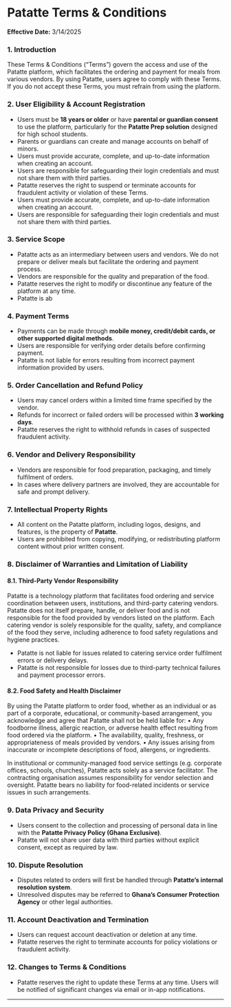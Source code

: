 # **Patatte Terms & Conditions** 

**Effective Date:** 3/14/2025

### **1\. Introduction**

These Terms & Conditions (“Terms”) govern the access and use of the Patatte platform, which facilitates the ordering and payment for meals from various vendors. By using Patatte, users agree to comply with these Terms. If you do not accept these Terms, you must refrain from using the platform.

### **2\. User Eligibility & Account Registration**

* Users must be **18 years or older** or have **parental or guardian consent** to use the platform, particularly for the **Patatte Prep solution** designed for high school students.  
* Parents or guardians can create and manage accounts on behalf of minors.  
* Users must provide accurate, complete, and up-to-date information when creating an account.  
* Users are responsible for safeguarding their login credentials and must not share them with third parties.  
* Patatte reserves the right to suspend or terminate accounts for fraudulent activity or violation of these Terms.  
* Users must provide accurate, complete, and up-to-date information when creating an account.  
* Users are responsible for safeguarding their login credentials and must not share them with third parties.  

### **3\. Service Scope**

* Patatte acts as an intermediary between users and vendors. We do not prepare or deliver meals but facilitate the ordering and payment process.  
* Vendors are responsible for the quality and preparation of the food.  
* Patatte reserves the right to modify or discontinue any feature of the platform at any time.
* Patatte is ab

### **4\. Payment Terms**

* Payments can be made through **mobile money, credit/debit cards, or other supported digital methods**.  
* Users are responsible for verifying order details before confirming payment.  
* Patatte is not liable for errors resulting from incorrect payment information provided by users.

### **5\. Order Cancellation and Refund Policy**

* Users may cancel orders within a limited time frame specified by the vendor.  
* Refunds for incorrect or failed orders will be processed within **3 working days**.  
* Patatte reserves the right to withhold refunds in cases of suspected fraudulent activity.

### **6\. Vendor and Delivery Responsibility**

* Vendors are responsible for food preparation, packaging, and timely fulfilment of orders.  
* In cases where delivery partners are involved, they are accountable for safe and prompt delivery.

### **7\. Intellectual Property Rights**

* All content on the Patatte platform, including logos, designs, and features, is the property of **Patatte**.  
* Users are prohibited from copying, modifying, or redistributing platform content without prior written consent.

### **8\. Disclaimer of Warranties and Limitation of Liability**

#### 8.1\. Third-Party Vendor Responsibility
Patatte is a technology platform that facilitates food ordering and service coordination between users, institutions, and third-party catering vendors. Patatte does not itself prepare, handle, or deliver food and is not responsible for the food provided by vendors listed on the platform. Each catering vendor is solely responsible for the quality, safety, and compliance of the food they serve, including adherence to food safety regulations and hygiene practices.
* Patatte is not liable for issues related to catering service order fulfilment errors or delivery delays.  
* Patatte is not responsible for losses due to third-party technical failures and payment processor errors.

#### 8.2\. Food Safety and Health Disclaimer

By using the Patatte platform to order food, whether as an individual or as part of a corporate, educational, or community-based arrangement, you acknowledge and agree that Patatte shall not be held liable for:
	•	Any foodborne illness, allergic reaction, or adverse health effect resulting from food ordered via the platform.
	•	The availability, quality, freshness, or appropriateness of meals provided by vendors.
	•	Any issues arising from inaccurate or incomplete descriptions of food, allergens, or ingredients.

In institutional or community-managed food service settings (e.g. corporate offices, schools, churches), Patatte acts solely as a service facilitator. The contracting organisation assumes responsibility for vendor selection and oversight. Patatte bears no liability for food-related incidents or service issues in such arrangements.

### **9\. Data Privacy and Security**

* Users consent to the collection and processing of personal data in line with the **Patatte Privacy Policy (Ghana Exclusive)**.  
* Patatte will not share user data with third parties without explicit consent, except as required by law.

### **10\. Dispute Resolution**

* Disputes related to orders will first be handled through **Patatte’s internal resolution system**.  
* Unresolved disputes may be referred to **Ghana’s Consumer Protection Agency** or other legal authorities.

### **11\. Account Deactivation and Termination**

* Users can request account deactivation or deletion at any time.  
* Patatte reserves the right to terminate accounts for policy violations or fraudulent activity.

### **12\. Changes to Terms & Conditions**

* Patatte reserves the right to update these Terms at any time. Users will be notified of significant changes via email or in-app notifications.

---

